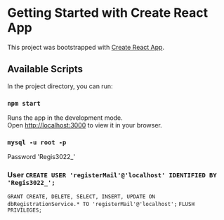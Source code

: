 # Getting Started with Create React App

This project was bootstrapped with [Create React App](https://github.com/facebook/create-react-app).

## Available Scripts

In the project directory, you can run:

### `npm start`

Runs the app in the development mode.\
Open [http://localhost:3000](http://localhost:3000) to view it in your browser.

### `mysql -u root -p`
Password 'Regis3022_'

### User `CREATE USER 'registerMail'@'localhost' IDENTIFIED BY 'Regis3022_';`
`GRANT CREATE, DELETE, SELECT, INSERT, UPDATE ON dbRegistrationService.* TO 'registerMail'@'localhost';`
`FLUSH PRIVILEGES;`